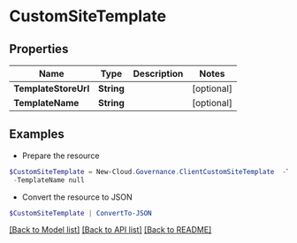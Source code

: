 # CustomSiteTemplate
## Properties

Name | Type | Description | Notes
------------ | ------------- | ------------- | -------------
**TemplateStoreUrl** | **String** |  | [optional] 
**TemplateName** | **String** |  | [optional] 

## Examples

- Prepare the resource
```powershell
$CustomSiteTemplate = New-Cloud.Governance.ClientCustomSiteTemplate  -TemplateStoreUrl null `
 -TemplateName null
```

- Convert the resource to JSON
```powershell
$CustomSiteTemplate | ConvertTo-JSON
```

[[Back to Model list]](../README.md#documentation-for-models) [[Back to API list]](../README.md#documentation-for-api-endpoints) [[Back to README]](../README.md)

